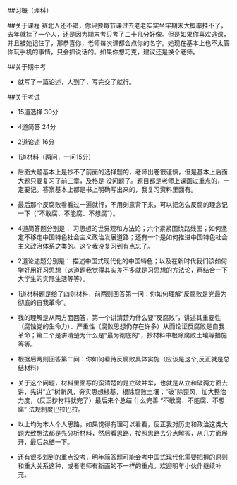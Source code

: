 ##习概（理科）

##关于课程
赛北人还不错，你只要每节课过去老老实实坐牢期末大概率挂不了，去年就挂了一个人，还是因为期末考只考了二十几分好像。但是如果你喜欢逃课，并且被她记住了，那恭喜你，老师每次课都会点你的名字。她现在基本上也不太管你玩手机的事情，只会抓说话的。如果你想巧克，建议还是换个老师。

##关于期中考
 - 就写了一篇论述，人到了，写完交了就行。

##关于考试

 - 15道选择 30分
 - 4道简答 24分
 - 2道论述 16分
 - 1道材料（两问，一问15分）
 - 后面大题基本上是抄不了前面的选择题的，老师出卷很谨慎，但是基本上后面大题只要复习了前三章，及格是 没问题了。题目都是老师上课画过重点的，一定要记。答案基本上都是书上明确写出来的，我复习资料里面有。
 - 最后那个反腐败看看过一遍就行，不用刻意背下来，可以把怎么反腐的理念记一下（“不敢腐、不能腐、不想腐”）。

 - 4道简答题分别是：
习思想的世界观和方法论；六个紧紧围绕路线图；如何坚定不移走中国特色社会主义政治发展道路；还有一个是如何推进中国特色社会主义政治体系之类的。这个我没复习到有点忘了。

 - 2道论述题分别是：
描述中国式现代化的中国特色；以及在新时代我们该如何学好用好习思想（这道题我觉得其实差不多就是习思想的方法论，再结合一下大学生的实际生活等等）。

 - 1道材料题是给了四则材料，前两则回答第一问：你如何理解“反腐败是党最为彻底的自我革命”。
 - 我的理解是从两方面回答，第一个讲清楚为什么要“反腐败”，讲述其重要性（腐蚀党的生命力）、严重性（腐败思想仍存在许多）从而论证反腐败是自我革命；第二个是讲清楚为什么是“最为彻底的”，抄材料中根除腐败土壤等措施等等。
 - 根据后两则回答第二问：你如何看待反腐败具体实施（应该是这个,反正就是总结材料）
 - 关于这个问题，材料里面写的蛮清楚的是立破并举，也就是从立和破两方面去讲，先讲“立”树新风，夯实思想根基，根除腐败土壤；“破”除歪风，加大整治力度，（反正抄材料就完了）最后来个总结 什么完善 “不敢腐、不能腐、不想腐” 法规制度巴拉巴拉。

 - 以上均为本人个人思路，如果觉得有理可以看看，反正我对历史和政治这类大题大致想法都是先分析材料，然后看思路，按照思路去分点解答，从几方面展开，最后总结一下。

 - 还有很多划到的重点没考，明年简答题可能会考中国式现代化需要把握的原则和重大关系这种，或者老师有新画的不一样的重点。欢迎明年小伙伴继续补充。